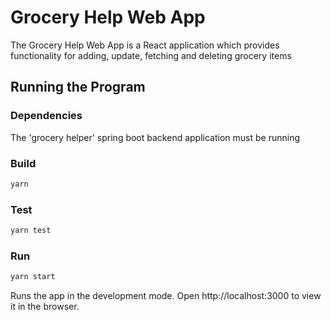 # Grocery Help Web App

The Grocery Help Web App is a React application which provides functionality for adding, update, fetching and deleting grocery items


## Running the Program

### Dependencies
The 'grocery helper' spring boot backend application must be running

### Build
```sh
yarn
```

### Test
```sh
yarn test
```

### Run
```sh
yarn start
```

Runs the app in the development mode.
Open http://localhost:3000 to view it in the browser.


